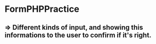 # FormPHPPractice 

## => Different kinds of input, and showing this informations to the user to confirm if it's right.